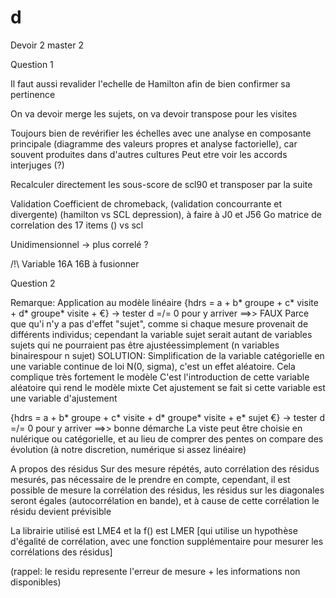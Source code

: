 # d
Devoir 2 master 2

Question 1

Il faut aussi revalider l'echelle de Hamilton afin de bien confirmer sa pertinence

On va devoir merge les sujets, on va devoir transpose pour les visites

Toujours bien de revérifier les échelles avec une analyse en composante principale (diagramme des valeurs propres et analyse factorielle), car souvent produites dans d'autres cultures
Peut etre voir les accords interjuges (?)

Recalculer directement les sous-score de scl90 et transposer par la suite

Validation
Coefficient de chromeback, (validation concourrante et divergente) (hamilton vs SCL depression), à faire à J0 et J56
Go matrice de correlation des 17 items () vs scl

Unidimensionnel -> plus correlé ?

/!\ Variable 16A 16B à fusionner


Question 2



Remarque: Application au modèle linéaire
{hdrs = a + b* groupe + c* visite + d* groupe* visite + €} -> tester d =/= 0 pour y arriver ==>> FAUX
Parce que qu'i n'y a pas d'effet "sujet", comme si chaque mesure provenait de différents individus; cependant la variable sujet serait autant de variables sujets qui ne pourraient pas être ajustéessimplement (n variables binairespour n sujet)
SOLUTION:
Simplification de la variable catégorielle en une variable continue de loi N(0, sigma), c'est un effet aléatoire. Cela complique très fortement le modèle
C'est l'introduction de cette variable aléatoire qui rend le modèle mixte
Cet ajustement se fait si cette variable est une variable d'ajustement

{hdrs = a + b* groupe + c* visite + d* groupe* visite + e* sujet €} -> tester d =/= 0 pour y arriver ==>> bonne démarche
La viste peut être choisie en nulérique ou catégorielle, et au lieu de comprer des pentes on compare des évolution (à notre discretion, numérique si assez linéaire)

A propos des résidus
Sur des mesure répétés, auto corrélation des résidus mesurés, pas nécessaire de le prendre en compte,
cependant, il est possible de mesure la corrélation des résidus, les résidus sur les diagonales seront égales (autocorrélation en bande), et à cause de cette corrélation le résidu devient prévisible

La librairie utilisé est LME4 et la f() est LMER [qui utilise un hypothèse d'égalité de corrélation, avec une fonction supplémentaire pour mesurer les corrélations des résidus]

(rappel: le residu represente l'erreur de mesure + les informations non disponibles)









